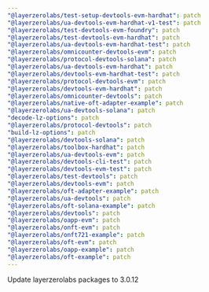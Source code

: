 ```yaml
---
"@layerzerolabs/test-setup-devtools-evm-hardhat": patch
"@layerzerolabs/ua-devtools-evm-hardhat-v1-test": patch
"@layerzerolabs/test-devtools-evm-foundry": patch
"@layerzerolabs/test-devtools-evm-hardhat": patch
"@layerzerolabs/ua-devtools-evm-hardhat-test": patch
"@layerzerolabs/omnicounter-devtools-evm": patch
"@layerzerolabs/protocol-devtools-solana": patch
"@layerzerolabs/ua-devtools-evm-hardhat": patch
"@layerzerolabs/devtools-evm-hardhat-test": patch
"@layerzerolabs/protocol-devtools-evm": patch
"@layerzerolabs/devtools-evm-hardhat": patch
"@layerzerolabs/omnicounter-devtools": patch
"@layerzerolabs/native-oft-adapter-example": patch
"@layerzerolabs/ua-devtools-solana": patch
"decode-lz-options": patch
"@layerzerolabs/protocol-devtools": patch
"build-lz-options": patch
"@layerzerolabs/devtools-solana": patch
"@layerzerolabs/toolbox-hardhat": patch
"@layerzerolabs/ua-devtools-evm": patch
"@layerzerolabs/devtools-cli-test": patch
"@layerzerolabs/devtools-evm-test": patch
"@layerzerolabs/test-devtools": patch
"@layerzerolabs/devtools-evm": patch
"@layerzerolabs/oft-adapter-example": patch
"@layerzerolabs/ua-devtools": patch
"@layerzerolabs/oft-solana-example": patch
"@layerzerolabs/devtools": patch
"@layerzerolabs/oapp-evm": patch
"@layerzerolabs/onft-evm": patch
"@layerzerolabs/onft721-example": patch
"@layerzerolabs/oft-evm": patch
"@layerzerolabs/oapp-example": patch
"@layerzerolabs/oft-example": patch
---
```


Update layerzerolabs packages to 3.0.12

